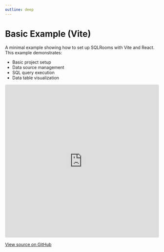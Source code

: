 ```yaml
---
outline: deep
---
```


# Basic Example (Vite)

A minimal example showing how to set up SQLRooms with Vite and React. This example demonstrates:

- Basic project setup
- Data source management
- SQL query execution
- Data table visualization

<iframe src="https://stackblitz.com/github/sqlrooms/examples/tree/main/vite-app?embed=1&file=src/App.tsx" style="width:100%; height:500px; border:0; border-radius: 4px; overflow:hidden;" title="SQLRooms Basic Example"></iframe>

[View source on GitHub](https://github.com/sqlrooms/examples/tree/main/vite-app)
